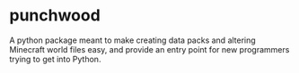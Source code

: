 # punchwood
A python package meant to make creating data packs and altering Minecraft world files easy, and provide an entry point for new programmers trying to get into Python.
